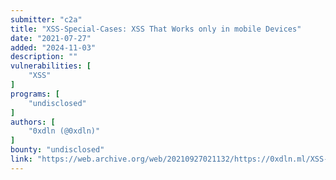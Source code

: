 ```yaml
---
submitter: "c2a"
title: "XSS-Special-Cases: XSS That Works only in mobile Devices"
date: "2021-07-27"
added: "2024-11-03"
description: ""
vulnerabilities: [
    "XSS"
]
programs: [
    "undisclosed"
]
authors: [
    "0xdln (@0xdln)"
]
bounty: "undisclosed"
link: "https://web.archive.org/web/20210927021132/https://0xdln.ml/XSS-Special-Cases/"
---
```




